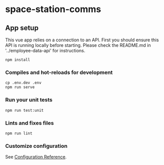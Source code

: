 # space-station-comms


## App setup
This vue app relies on a connection to an API. First you should ensure this API is running locally before starting. Please check the README.md in '../employee-data-api' for instructions.

```
npm install
```

### Compiles and hot-reloads for development
```
cp .env.dev .env
npm run serve
```
### Run your unit tests
```
npm run test:unit
```

### Lints and fixes files
```
npm run lint
```

### Customize configuration
See [Configuration Reference](https://cli.vuejs.org/config/).
